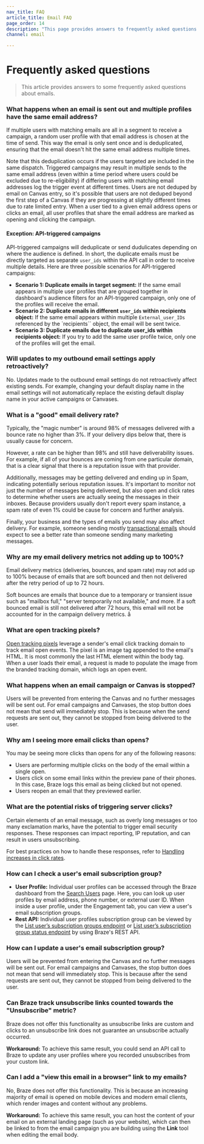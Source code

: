 ```yaml
---
nav_title: FAQ
article_title: Email FAQ
page_order: 14
description: "This page provides answers to frequently asked questions about email messaging."
channel: email

---
```


# Frequently asked questions

> This article provides answers to some frequently asked questions about emails.

### What happens when an email is sent out and multiple profiles have the same email address?

If multiple users with matching emails are all in a segment to receive a campaign, a random user profile with that email address is chosen at the time of send. This way the email is only sent once and is deduplicated, ensuring that the email doesn't hit the same email address multiple times.

Note that this deduplication occurs if the users targeted are included in the same dispatch. Triggered campaigns may result in multiple sends to the same email address (even within a time period where users could be excluded due to re-eligibility) if differing users with matching email addresses log the trigger event at different times. Users are not deduped by email on Canvas entry, so it's possible that users are not deduped beyond the first step of a Canvas if they are progressing at slightly different times due to rate limited entry. When a user tied to a given email address opens or clicks an email, all user profiles that share the email address are marked as opening and clicking the campaign.

#### Exception: API-triggered campaigns

API-triggered campaigns will deduplicate or send dudulicates depending on where the audience is defined. In short, the duplicate emails must be directly targeted as separate `user_ids` within the API call in order to receive multiple details. Here are three possible scenarios for API-triggered campaigns:

- **Scenario 1: Duplicate emails in target segment:** If the same email appears in multiple user profiles that are grouped together in dashboard's audience filters for an API-triggered campaign, only one of the profiles will receive the email.
- **Scenario 2: Duplicate emails in different `user_ids` within recipients object:** If the same email appears within multiple `External_user_IDs` referenced by the `recipients`` object, the email will be sent twice.
- **Scenario 3: Duplicate emails due to duplicate user_ids within recipients object:** If you try to add the same user profile twice, only one of the profiles will get the email.

### Will updates to my outbound email settings apply retroactively?

No. Updates made to the outbound email settings do not retroactively affect existing sends. For example, changing your default display name in the email settings will not automatically replace the existing default display name in your active campaigns or Canvases. 

### What is a "good" email delivery rate?

Typically, the "magic number" is around 98% of messages delivered with a bounce rate no higher than 3%. If your delivery dips below that, there is usually cause for concern.

However, a rate can be higher than 98% and still have deliverability issues. For example, if all of your bounces are coming from one particular domain, that is a clear signal that there is a reputation issue with that provider.

Additionally, messages may be getting delivered and ending up in Spam, indicating potentially serious reputation issues. It's important to monitor not just the number of messages being delivered, but also open and click rates to determine whether users are actually seeing the messages in their inboxes. Because providers usually don't report every spam instance, a spam rate of even 1% could be cause for concern and further analysis.

Finally, your business and the types of emails you send may also affect delivery. For example, someone sending mostly [transactional emails][1] should expect to see a better rate than someone sending many marketing messages.

### Why are my email delivery metrics not adding up to 100%?

Email delivery metrics (deliveries, bounces, and spam rate) may not add up to 100% because of emails that are soft bounced and then not delivered after the retry period of up to 72 hours.

Soft bounces are emails that bounce due to a temporary or transient issue such as "mailbox full," "server temporarily not available," and more. If a soft bounced email is still not delivered after 72 hours, this email will not be accounted for in the campaign delivery metrics.
å
### What are open tracking pixels?

[Open tracking pixels]({{site.baseurl}}/user_guide/administrative/app_settings/email_settings/#changing-location-of-tracking-pixel) leverage a sender's email click tracking domain to track email open events. The pixel is an image tag appended to the email's HTML. It is most commonly the last HTML element within the body tag. When a user loads their email, a request is made to populate the image from the branded tracking domain, which logs an open event.

### What happens when an email campaign or Canvas is stopped?

Users will be prevented from entering the Canvas and no further messages will be sent out. For email campaigns and Canvases, the stop button does not mean that send will immediately stop. This is because when the send requests are sent out, they cannot be stopped from being delivered to the user.

### Why am I seeing more email clicks than opens?

You may be seeing more clicks than opens for any of the following reasons:
- Users are performing multiple clicks on the body of the email within a single open.
- Users click on some email links within the preview pane of their phones. In this case, Braze logs this email as being clicked but not opened.
- Users reopen an email that they previewed earlier.

### What are the potential risks of triggering server clicks?

Certain elements of an email message, such as overly long messages or too many exclamation marks, have the potential to trigger email security responses. These responses can impact reporting, IP reputation, and can result in users unsubscribing. 

For best practices on how to handle these responses, refer to [Handling increases in click rates]({{site.baseurl}}/help/help_articles/email/open_rates/).

### How can I check a user's email subscription group?

- **User Profile:** Individual user profiles can be accessed through the Braze dashboard from the [Search Users]({{site.baseurl}}/user_guide/engagement_tools/segments/user_profiles/#access-profiles) page. Here, you can look up user profiles by email address, phone number, or external user ID. When inside a user profile, under the Engagement tab, you can view a user's email subscription groups.
- **Rest API:** Individual user profiles subscription group can be viewed by the [List user’s subscription groups endpoint][9] or [List user’s subscription group status endpoint][8] by using Braze's REST API. 

### How can I update a user's email subscription group?

Users will be prevented from entering the Canvas and no further messages will be sent out. For email campaigns and Canvases, the stop button does not mean that send will immediately stop. This is because after the send requests are sent out, they cannot be stopped from being delivered to the user.

### Can Braze track unsubscribe links counted towards the "Unsubscribe" metric?

Braze does not offer this functionality as unsubscribe links are custom and clicks to an unsubscribe link does not guarantee an unsubscribe actually occurred. 

**Workaround:** To achieve this same result, you could send an API call to Braze to update any user profiles where you recorded unsubscribes from your custom link. 

### Can I add a "view this email in a browser" link to my emails?

No, Braze does not offer this functionality. This is because an increasing majority of email is opened on mobile devices and modern email clients, which render images and content without any problems.

**Workaround:** To achieve this same result, you can host the content of your email on an external landing page (such as your website), which can then be linked to from the email campaign you are building using the **Link** tool when editing the email body.

[8]: {{site.baseurl}}/api/endpoints/subscription_groups/get_list_user_subscription_group_status/
[9]: {{site.baseurl}}/api/endpoints/subscription_groups/get_list_user_subscription_groups/
[1]: {{site.baseurl}}/api/api_campaigns/transactional_api_campaign

